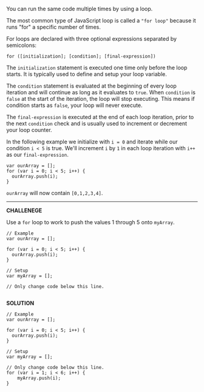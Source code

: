 
You can run the same code multiple times by using a loop.

The most common type of JavaScript loop is called a `"for loop"` because it runs "for" a specific number of times.

For loops are declared with three optional expressions separated by semicolons:

`for ([initialization]; [condition]; [final-expression])`

The `initialization` statement is executed one time only before the loop starts. It is typically used to define and setup your loop variable.

The `condition` statement is evaluated at the beginning of every loop iteration and will continue as long as it evaluates to `true`. When `condition` is `false` at the start of the iteration, the loop will stop executing. This means if condition starts as `false`, your loop will never execute.

The `final-expression` is executed at the end of each loop iteration, prior to the next `condition` check and is usually used to increment or decrement your loop counter.

In the following example we initialize with `i = 0` and iterate while our condition `i < 5` is true. We'll increment `i` by `1` in each loop iteration with `i++` as our `final-expression`.

```
var ourArray = [];
for (var i = 0; i < 5; i++) {
  ourArray.push(i);
}
```

`ourArray` will now contain `[0,1,2,3,4]`.


---------------------

**CHALLENEGE**

Use a `for` loop to work to push the values 1 through 5 onto `myArray`.


```
// Example
var ourArray = [];

for (var i = 0; i < 5; i++) {
  ourArray.push(i);
}

// Setup
var myArray = [];

// Only change code below this line.


```

**SOLUTION**

```
// Example
var ourArray = [];

for (var i = 0; i < 5; i++) {
  ourArray.push(i);
}

// Setup
var myArray = [];

// Only change code below this line.
for (var i = 1; i < 6; i++) {
    myArray.push(i);
}

```
